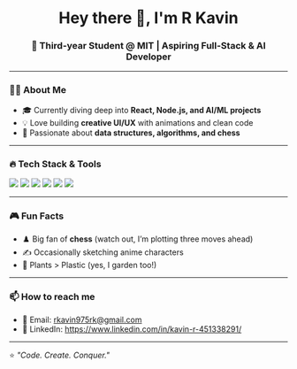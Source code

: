 <h1 align="center">Hey there 👋, I'm R Kavin</h1>
<h3 align="center">🚀 Third-year Student @ MIT | Aspiring Full-Stack & AI Developer</h3>

---

### 👨‍💻 About Me
- 🎓 Currently diving deep into **React, Node.js, and AI/ML projects**  
- 💡 Love building **creative UI/UX** with animations and clean code  
- 🧩 Passionate about **data structures, algorithms, and chess**  

---

### 🔥 Tech Stack & Tools
<p>
  <img src="https://img.shields.io/badge/Code-C%2FC%2B%2B-blue?logo=cplusplus&logoColor=white"/>
  <img src="https://img.shields.io/badge/Code-Python-yellow?logo=python&logoColor=white"/>
  <img src="https://img.shields.io/badge/Frontend-React-blue?logo=react"/>
  <img src="https://img.shields.io/badge/Backend-Node.js-green?logo=node.js"/>
  <img src="https://img.shields.io/badge/Database-MongoDB-brightgreen?logo=mongodb"/>
  <img src="https://img.shields.io/badge/Styling-CSS%2FBootstrap-purple?logo=css3"/>
</p>

---


### 🎮 Fun Facts
- ♟️ Big fan of **chess** (watch out, I’m plotting three moves ahead)  
- ✍️ Occasionally sketching anime characters  
- 🌱 Plants > Plastic (yes, I garden too!)  

---

### 📫 How to reach me
- 💌 Email: rkavin975rk@gmail.com  
- 💼 LinkedIn: https://www.linkedin.com/in/kavin-r-451338291/


---

⭐️ *"Code. Create. Conquer."*
